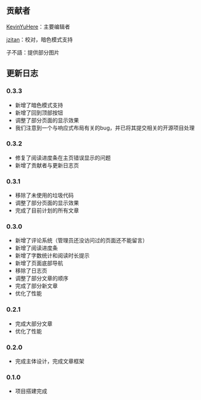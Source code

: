 ## 贡献者

[KevinYuHere](https://github.com/KevinYuHere)：主要编辑者

[jzitan](https://github.com/jzitan)：校对，暗色模式支持

子不語：提供部分图片

## 更新日志

### 0.3.3

- 新增了暗色模式支持
- 新增了回到顶部按钮
- 调整了部分页面的显示效果
- 我们注意到一个与响应式布局有关的bug，并已将其提交相关的开源项目处理

### 0.3.2

- 修复了阅读进度条在主页错误显示的问题
- 新增了贡献者与更新日志页

### 0.3.1

- 移除了未使用的垃圾代码
- 调整了部分页面的显示效果
- 完成了目前计划的所有文章

### 0.3.0

- 新增了评论系统（管理员还没访问过的页面还不能留言）
- 新增了阅读进度条
- 新增了字数统计和阅读时长提示
- 新增了页面底部导航
- 移除了日志页
- 调整了部分文章的顺序
- 完成了部分新文章
- 优化了性能

### 0.2.1

- 完成大部分文章
- 优化了性能

### 0.2.0

- 完成主体设计，完成文章框架

### 0.1.0

- 项目搭建完成
